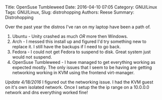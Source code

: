 Title: OpenSuse Tumbleweed
Date: 2016-04-10 07:05
Category: GNU/Linux
Tags: GNU/Linux, 
Slug: distrohopping
Authors: Reese
Summary: Distrohopping 

Over the past year the distros I've ran on my laptop have been a path of.

1. Ubuntu - Unity crashed as much *OR* more then Windows.
2. Arch - I messed this install up and figured I'd try something new to replace it. I still have the backups if I need to go back.
3. Fedora - I could not get Fedora to suspend to disk. Great system just would not suspend.
4. OpenSuse Tumbleweed - I have managed to get everything working as expected mostly. The only issues that I seem to be having are getting networking working in KVM using the frontend virt-manager. 

*Update 4/18/2016*
I figured out the networking issue. I had the KVM guest on it's own isolated network. Once I setup the the ip range on a 10.0.0.0 network and dns everything worked fine!

